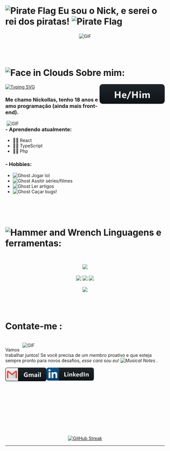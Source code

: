 # <img src="https://raw.githubusercontent.com/Tarikul-Islam-Anik/Animated-Fluent-Emojis/master/Emojis/Symbols/Pirate%20Flag.png" alt="Pirate Flag" width="40" height="40" /> Eu sou o Nick, e serei o rei dos piratas! <img src="https://raw.githubusercontent.com/Tarikul-Islam-Anik/Animated-Fluent-Emojis/master/Emojis/Symbols/Pirate%20Flag.png" alt="Pirate Flag" width="40" height="40" />

<div align="center">
<img hight="300" width="700" alt="GIF" align="center" src="https://media1.tenor.com/m/1aOJTp7ltEMAAAAC/luffy-one-piece.gif">
</div>
<br/>
<br/>
<br/>

# <img src="https://raw.githubusercontent.com/Tarikul-Islam-Anik/Animated-Fluent-Emojis/master/Emojis/Smilies/Face%20in%20Clouds.png" alt="Face in Clouds" width="35" height="35" /> Sobre mim:

[![Typing SVG](https://readme-typing-svg.demolab.com?font=Fira+Code&weight=700&duration=6000&pause=1000&color=A40303&random=false&width=435&lines=Eu+sou+o+Nickollas;Eu+sou+o+Nick;Eu+sou+Professor+Nick;Eu+sou+o+NickLord)](https://git.io/typing-svg)
<img src="https://github.com/NickProfessor/NickProfessor/blob/main/assets/hehim.svg" align="right" style="vertical-align:top margin:6px 4px">

### Me chamo Nickollas, tenho 18 anos e amo programação (ainda mais front-end).
<img hight="400" width="500" alt="GIF" align="right" src="https://media1.tenor.com/m/I41vRDV1_O4AAAAC/one-piece-gear-5.gif">

### - Aprendendo atualmente:

- 🧘‍♂️ React
- 🧘‍♂ TypeScript
- 🧘‍♂️ Php

### - Hobbies:

- <img src="https://raw.githubusercontent.com/Tarikul-Islam-Anik/Animated-Fluent-Emojis/master/Emojis/Smilies/Ghost.png" alt="Ghost" width="25" height="25" /> Jogar lol
- <img src="https://raw.githubusercontent.com/Tarikul-Islam-Anik/Animated-Fluent-Emojis/master/Emojis/Smilies/Ghost.png" alt="Ghost" width="25" height="25" /> Assitir séries/filmes
- <img src="https://raw.githubusercontent.com/Tarikul-Islam-Anik/Animated-Fluent-Emojis/master/Emojis/Smilies/Ghost.png" alt="Ghost" width="25" height="25" /> Ler artigos
- <img src="https://raw.githubusercontent.com/Tarikul-Islam-Anik/Animated-Fluent-Emojis/master/Emojis/Smilies/Ghost.png" alt="Ghost" width="25" height="25" /> Caçar bugs!

<br/>
<br/>
<br/>

# <img src="https://raw.githubusercontent.com/Tarikul-Islam-Anik/Animated-Fluent-Emojis/master/Emojis/Objects/Hammer%20and%20Wrench.png" alt="Hammer and Wrench" width="35" height="35" /> Linguagens e ferramentas:
<br/>

<p align="center">
    <img src="https://skillicons.dev/icons?i=html,,css,,sass,,javascript,,typescript,,php,,cs" sty>
   <br/>
   <br/>
   <img src="https://skillicons.dev/icons?i=nodejs" >
   <img src="https://skillicons.dev/icons?i=,react" sty>
   <img src="https://skillicons.dev/icons?i=,bootstrap" sty>
   <br/>
   <br/>
   <img src="https://skillicons.dev/icons?i=vscode,,notion,,git,,github" sty>
   
</p>
</br>
</br>


# Contate-me :

<p>
 </br>


<img hight="320" width="450" align="right" alt="GIF" src="https://media1.tenor.com/m/u_UIn-uPZT4AAAAC/luffy-ace-one-piece.gif">


 Vamos trabalhar juntos! Se você precisa de um membro proativo e que esteja sempre pronto para novos desafios, <i>esse cara sou eu! <img src="https://raw.githubusercontent.com/Tarikul-Islam-Anik/Animated-Fluent-Emojis/master/Emojis/Objects/Musical%20Notes.png"      alt="Musical Notes" width="25" height="25" /> </i>.

<a href="mailto:contatonickollasgs@gmail.com">
 <img align="left" alt="Gmail" width="130" hight="100" src="https://github.com/NickProfessor/NickProfessor/blob/main/assets/gmail.svg" />
</a>
<a href="https://www.linkedin.com/in/nickollas-silva-642109257/">
  <img align="left" alt="Linkedin" width="150" hight="100" src="https://github.com/NickProfessor/NickProfessor/blob/main/assets/linkedin.svg" />
</br>
</br>
</br>
</a>

 </p>
 

</br>
</br>
</br>
</br>
</br>
</br>
</br>
</br>

<p align="center">
   <a href="https://streak-stats.demolab.com?user=NickProfessor&theme=neon-palenight&locale=pt_BR&date_format=j%20M%5B%20Y%5D&exclude_days=Sun%2CSat&card_width=500&card_height=200">
      <img src="https://streak-stats.demolab.com?user=NickProfessor&theme=neon-palenight&locale=pt_BR&date_format=j%20M%5B%20Y%5D&exclude_days=Sun%2CSat&card_width=500&card_height=200" alt="GitHub Streak" />
   </a>
</p>

*************
